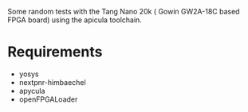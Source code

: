 Some random tests with the Tang Nano 20k ( Gowin GW2A-18C based FPGA board) using the apicula toolchain.

# Requirements
- yosys
- nextpnr-himbaechel
- apycula
- openFPGALoader